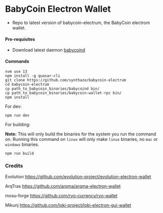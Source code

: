 
# BabyCoin Electron Wallet

  * Repo to latest version of babycoin-electrum, the BabyCoin electrom wallet.

#### Pre-requisites
 
- Download latest daemon [babycoind](https://github.com/babycoin-project/babycoin/releases/latest)

#### Commands
```
nvm use 13
npm install -g quasar-cli
git clone https://github.com/synthaze/babycoin-electrum
cd babycoin-electrum
cp path_to_babycoin_binaries/babycoind bin/
cp path_to_babycoin_binaries/babycoin-wallet-rpc bin/
npm install
```

For dev:
```
npm run dev
```

For building:

**Note:** This will only build the binaries for the system you run the command on. Running this command on `linux` will only make `linux` binaries, no `mac` or `windows` binaries.
```
npm run build
```

### Credits

Evolution https://github.com/evolution-project/evolution-electron-wallet

ArqTras https://github.com/arqma/arqma-electron-wallet

mosu-forge https://github.com/ryo-currency/ryo-wallet

Mikunj https://github.com/loki-project/loki-electron-gui-wallet
